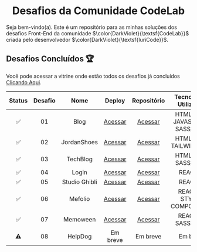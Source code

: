 <div align="center">
 <h1>Desafios da Comunidade CodeLab</h1> 
</div>

<p>Seja bem-vindo(a). Este é um repositório para as minhas soluções dos desafios Front-End da comunidade $\color{DarkViolet}{\textsf{CodeLab}}$ criada pelo desenvolvedor $\color{DarkViolet}{\textsf{IuriCode}}$. </p> 

## Desafios Concluídos 🏆
<p>Você pode acessar a vitrine onde estão todos os desafios já concluídos <a href="https://gabrielalencs.github.io/Site-Desafios-CodeLab/" target="_blank">Clicando Aqui</a>.</p>

| Status | Desafio | Nome | Deploy | Repositório | Tecnologias Utilizadas
:------: | :-----: | :--: | :--: | :--: | :-----:
✅ | 01 | Blog | <a href="https://gabrielalencs.github.io/Desafios-CodeLab/desafio_01/" target="_blank">Acessar</a> | <a href="https://github.com/gabrielalencs/Desafios-Codelandia/tree/main/desafio_01">Acessar </a> | HTML, CSS, JAVASCRIPT, SASS/SCSS
✅ | 02 | JordanShoes | <a href="https://desafios-codelab-desafio-02.vercel.app/" target="_blank">Acessar</a> | <a href="https://github.com/gabrielalencs/Desafios-Codelandia/tree/main/desafio_02">Acessar </a>  | HTML, CSS, TAILWIND CSS
✅ | 03 | TechBlog | <a href="https://gabrielalencs.github.io/Desafios-CodeLab/desafio_03/" target="_blank">Acessar</a> | <a href="https://github.com/gabrielalencs/Desafios-CodeLab/tree/main/desafio_03" target="_blank">Acessar</a>  | HTML, CSS, SASS/SCSS
✅ | 04 | Login | <a href="https://desafios-codelab-desafio-04.vercel.app/" target="_blank">Acessar</a> | <a href="https://github.com/gabrielalencs/Desafios-CodeLab/tree/main/desafio_04" target="_blank">Acessar</a> | REACTJS
✅ | 05 | Studio Ghibli | <a href="https://desafios-codelab-desafio-05.vercel.app/" target="_blank">Acessar</a> | <a href="https://github.com/gabrielalencs/Desafios-CodeLab/tree/main/desafio_05" target="_blank">Acessar</a> | REACTJS
✅ | 06 | Mefolio | <a href="https://desafios-codelab-desafio-06.netlify.app/" target="_blank">Acessar</a> | <a href="https://github.com/gabrielalencs/Desafios-CodeLab/tree/main/desafio_06" target="_blank">Acessar</a> | REACTJS, STYLED COMPONENTS
✅ | 07 | Memoween | <a href="https://desafios-codelab-desafio-07.netlify.app/" target="_blank">Acessar</a> | <a href="https://github.com/gabrielalencs/Desafios-CodeLab/tree/main/desafio_07" target="_blank">Acessar</a> | REACTJS, SASS/SCSS
⚠ | 08 | HelpDog | Em breve | Em breve | Em breve
